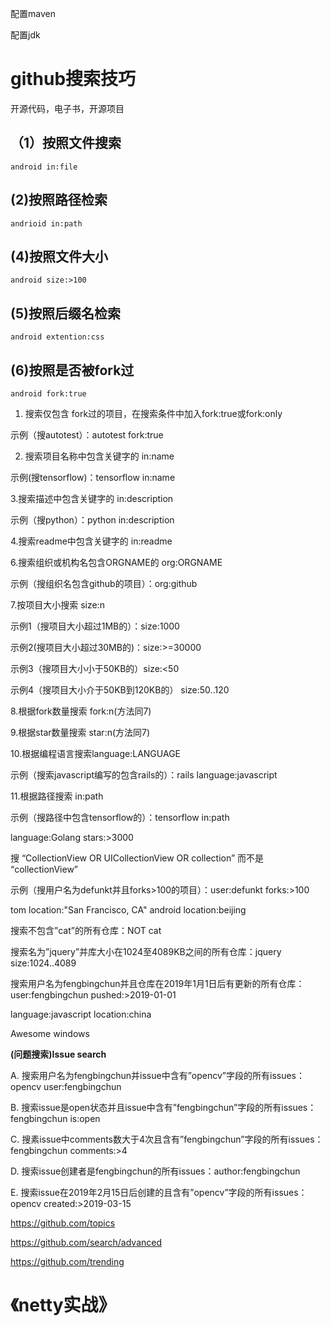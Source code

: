 

配置maven

配置jdk





# github搜索技巧



开源代码，电子书，开源项目

## （1）按照文件搜索

```
android in:file
```

## (2)按照路径检索

```
andrioid in:path
```

## (4)按照文件大小

```
android size:>100
```

## (5)按照后缀名检索

```
android extention:css
```

## (6)按照是否被fork过

```
android fork:true
```



1. 搜索仅包含 fork过的项目，在搜索条件中加入fork:true或fork:only

示例（搜autotest）：autotest fork:true

2. 搜索项目名称中包含关键字的 in:name

示例(搜tensorflow)：tensorflow in:name

3.搜索描述中包含关键字的 in:description

示例（搜python）：python in:description

4.搜索readme中包含关键字的 in:readme



6.搜索组织或机构名包含ORGNAME的 org:ORGNAME

示例（搜组织名包含github的项目）：org:github 

7.按项目大小搜索 size:n

示例1（搜项目大小超过1MB的）：size:1000

示例2(搜项目大小超过30MB的)：size:>=30000

示例3（搜项目大小小于50KB的）size:<50

示例4（搜项目大小介于50KB到120KB的） size:50..120

8.根据fork数量搜索 fork:n(方法同7)

9.根据star数量搜索 star:n(方法同7)

10.根据编程语言搜索language:LANGUAGE

示例（搜索javascript编写的包含rails的）：rails language:javascript 

11.根据路径搜索 in:path

示例（搜路径中包含tensorflow的）：tensorflow in:path


language:Golang stars:>3000

搜 “CollectionView OR UICollectionView OR collection” 而不是 “collectionView”

示例（搜用户名为defunkt并且forks>100的项目）：user:defunkt forks:>100 

tom location:"San Francisco, CA"	android location:beijing

搜索不包含”cat”的所有仓库：NOT cat

搜索名为”jquery”并库大小在1024至4089KB之间的所有仓库：jquery size:1024..4089

搜索用户名为fengbingchun并且仓库在2019年1月1日后有更新的所有仓库：user:fengbingchun pushed:>2019-01-01

language:javascript location:china 

Awesome windows



**(问题搜索)Issue search** 

A. 搜索用户名为fengbingchun并issue中含有”opencv”字段的所有issues：opencv user:fengbingchun

B. 搜索issue是open状态并且issue中含有”fengbingchun”字段的所有issues：fengbingchun is:open 

C. 搜素issue中comments数大于4次且含有”fengbingchun”字段的所有issues：fengbingchun comments:>4 

D. 搜索issue创建者是fengbingchun的所有issues：author:fengbingchun

E. 搜索issue在2019年2月15日后创建的且含有”opencv”字段的所有issues：opencv created:>2019-03-15

<https://github.com/topics> 

<https://github.com/search/advanced> 

<https://github.com/trending> 

# 《netty实战》





















